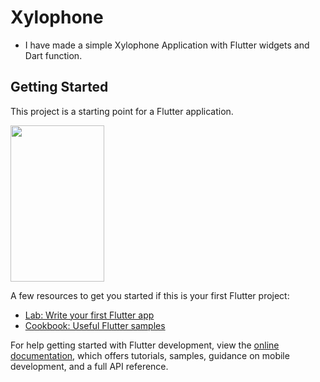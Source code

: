 # Xylophone

- I have made a simple Xylophone Application with Flutter widgets and Dart function.



## Getting Started

This project is a starting point for a Flutter application.

<img src="https://user-images.githubusercontent.com/122957164/213092263-15013e71-1999-431e-a730-009cdc6c2ee3.png" width="150" height="250">

A few resources to get you started if this is your first Flutter project:

- [Lab: Write your first Flutter app](https://docs.flutter.dev/get-started/codelab)
- [Cookbook: Useful Flutter samples](https://docs.flutter.dev/cookbook)

For help getting started with Flutter development, view the
[online documentation](https://docs.flutter.dev/), which offers tutorials,
samples, guidance on mobile development, and a full API reference.




